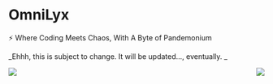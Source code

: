 # OmniLyx
⚡ Where Coding Meets Chaos, With A Byte of Pandemonium

_Ehhh, this is subject to change. It will be updated..., eventually. _

<a href="https://discord.com/users/462914535351779328"><img align="left" src="https://lanyard-profile-readme.vercel.app/api/462914535351779328?idleMessage=Future%20Ben%20already%20hates%20me." /></a>
<a href="https://discord.com/users/655359852171755520"><img align="right" src="https://lanyard-profile-readme.vercel.app/api/655359852171755520?idleMessage=Future%20Jop%20will%20hate%20me." /></a>
